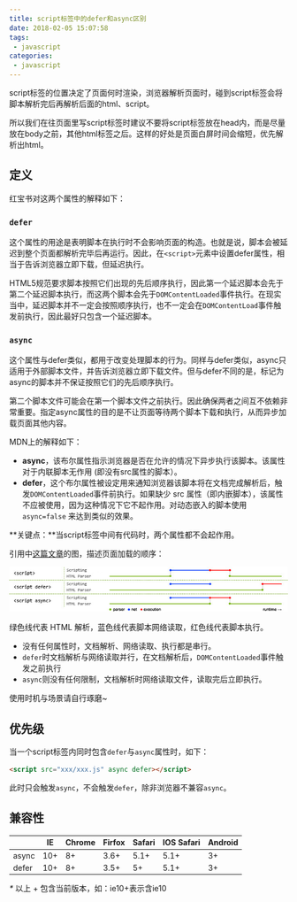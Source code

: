 ```yaml
---
title: script标签中的defer和async区别
date: 2018-02-05 15:07:58
tags:
 - javascript
categories:
 - javascript
---
```


script标签的位置决定了页面何时渲染，浏览器解析页面时，碰到script标签会将脚本解析完后再解析后面的html、script。

所以我们在往页面里写script标签时建议不要将script标签放在head内，而是尽量放在body之前，其他html标签之后。这样的好处是页面白屏时间会缩短，优先解析出html。

<!-- more -->

## 定义

红宝书对这两个属性的解释如下：

### `defer`

这个属性的用途是表明脚本在执行时不会影响页面的构造。也就是说，脚本会被延迟到整个页面都解析完毕后再运行。因此，在`<script>`元素中设置defer属性，相当于告诉浏览器立即下载，但延迟执行。

HTML5规范要求脚本按照它们出现的先后顺序执行，因此第一个延迟脚本会先于第二个延迟脚本执行，而这两个脚本会先于`DOMContentLoaded`事件执行。在现实当中，延迟脚本并不一定会按照顺序执行，也不一定会在`DOMContentLoad`事件触发前执行，因此最好只包含一个延迟脚本。

### `async`

这个属性与defer类似，都用于改变处理脚本的行为。同样与defer类似，async只适用于外部脚本文件，并告诉浏览器立即下载文件。但与defer不同的是，标记为async的脚本并不保证按照它们的先后顺序执行。

第二个脚本文件可能会在第一个脚本文件之前执行。因此确保两者之间互不依赖非常重要。指定async属性的目的是不让页面等待两个脚本下载和执行，从而异步加载页面其他内容。

MDN上的解释如下：

- **async**，该布尔属性指示浏览器是否在允许的情况下异步执行该脚本。该属性对于内联脚本无作用 (即没有src属性的脚本）。
- **defer**，这个布尔属性被设定用来通知浏览器该脚本将在文档完成解析后，触发`DOMContentLoaded`事件前执行。如果缺少 src 属性（即内嵌脚本），该属性不应被使用，因为这种情况下它不起作用。对动态嵌入的脚本使用 `async=false` 来达到类似的效果。

**关键点：**当script标签中间有代码时，两个属性都不会起作用。

引用中[这篇文章](https://segmentfault.com/q/1010000000640869)的图，描述页面加载的顺序：

![defer_async.jpg](/images/defer_async.jpg)

绿色线代表 HTML 解析，蓝色线代表脚本网络读取，红色线代表脚本执行。

- 没有任何属性时，文档解析、网络读取、执行都是串行。
- `defer`时文档解析与网络读取并行，在文档解析后，`DOMContentLoaded`事件触发之前执行
- `async`则没有任何限制，文档解析时网络读取文件，读取完后立即执行。

使用时机与场景请自行琢磨~

## 优先级

当一个script标签内同时包含`defer`与`async`属性时，如下：

``` html
<script src="xxx/xxx.js" async defer></script>
```

此时只会触发`async`，不会触发`defer`，除非浏览器不兼容`async`。

## 兼容性

|       |   IE  |  Chrome |  Firfox |  Safari  |  IOS Safari  |  Android
|-------|-------|---------|---------|----------|--------------|---------|
| async |  10+  |  8+     |   3.6+  |   5.1+   |    5.1+      |    3+   |
| defer |  10+  |  8+     |   3.5+  |   5+     |    5.1+      |    3+   |

_*_ 以上 + 包含当前版本，如：ie10+表示含ie10



